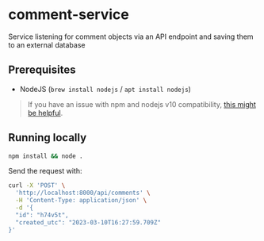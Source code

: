 # comment-service
Service listening for comment objects via an API endpoint and saving them to an external database

## Prerequisites

- NodeJS (`brew install nodejs` / `apt install nodejs`)

>If you have an issue with npm and nodejs v10 compatibility, [this might be helpful](https://askubuntu.com/questions/1382565/npm-does-not-support-node-js-v10-19-0).

## Running locally

```bash
npm install && node .
```

Send the request with:

```bash
curl -X 'POST' \
  'http://localhost:8000/api/comments' \
  -H 'Content-Type: application/json' \
  -d '{
  "id": "h74v5t",
  "created_utc": "2023-03-10T16:27:59.709Z"
}'
```
